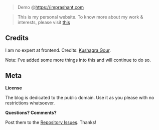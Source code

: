 > Demo @https://imprashant.com

> This is my personal website. To know more about my work & interests, please visit [this](https://imprashant.com)

## Credits
I am no expert at frontend. Credits: [Kushagra Gour](http://kushagragour.in/).

Note: I've added some more things into this and will continue to do so.

## Meta

**License**

The blog is dedicated to the public domain. Use it as you please with no restrictions whatsoever.

**Questions? Comments?**

Post them to the [Repository Issues](https://github.com/x0v/x0v.github.io/issues/new). Thanks!

